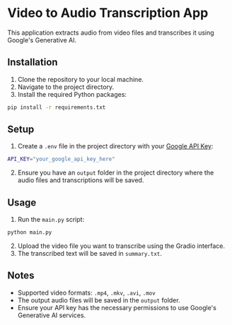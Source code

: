 
# Video to Audio Transcription App

This application extracts audio from video files and transcribes it using Google's Generative AI.

## Installation

1. Clone the repository to your local machine.
2. Navigate to the project directory.
3. Install the required Python packages:

```sh
pip install -r requirements.txt
```

## Setup

1. Create a `.env` file in the project directory with your [Google API Key](https://aistudio.google.com/app/apikey?hl=es-419):
```sh
API_KEY="your_google_api_key_here"
```

2. Ensure you have an `output` folder in the project directory where the audio files and transcriptions will be saved.

## Usage

1. Run the `main.py` script:
```sh
python main.py
```
2. Upload the video file you want to transcribe using the Gradio interface.
3. The transcribed text will be saved in `summary.txt`.

## Notes

* Supported video formats: `.mp4`, `.mkv`, `.avi`, `.mov`
* The output audio files will be saved in the `output` folder.
* Ensure your API key has the necessary permissions to use Google's Generative AI services.
